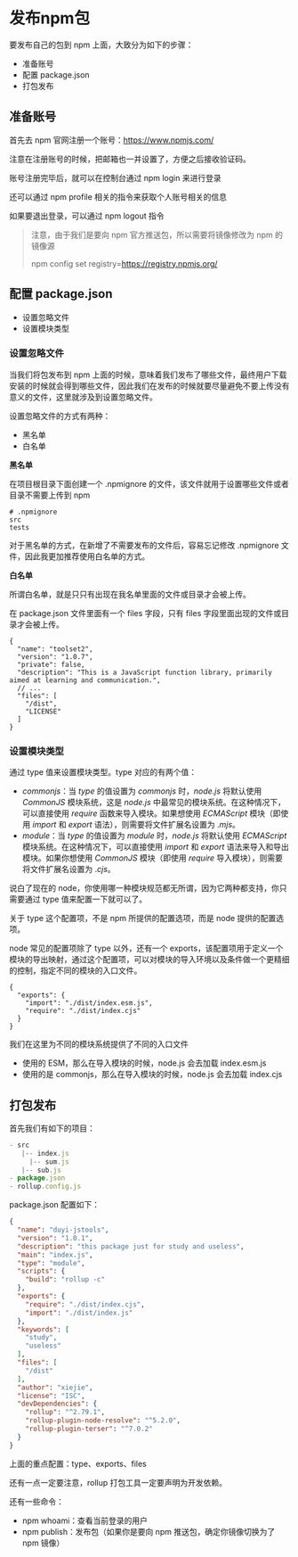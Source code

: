 # 发布npm包

要发布自己的包到 npm 上面，大致分为如下的步骤：

- 准备账号
- 配置 package.json
- 打包发布

## 准备账号

首先去 npm 官网注册一个账号：https://www.npmjs.com/

注意在注册账号的时候，把邮箱也一并设置了，方便之后接收验证码。

账号注册完毕后，就可以在控制台通过 npm login 来进行登录

还可以通过 npm profile 相关的指令来获取个人账号相关的信息

如果要退出登录，可以通过 npm logout 指令

> 注意，由于我们是要向 npm 官方推送包，所以需要将镜像修改为 npm 的镜像源
>
> npm config set registry=https://registry.npmjs.org/

## 配置 package.json

- 设置忽略文件
- 设置模块类型

### 设置忽略文件

当我们将包发布到 npm 上面的时候，意味着我们发布了哪些文件，最终用户下载安装的时候就会得到哪些文件，因此我们在发布的时候就要尽量避免不要上传没有意义的文件，这里就涉及到设置忽略文件。

设置忽略文件的方式有两种：

- 黑名单
- 白名单

**黑名单**

在项目根目录下面创建一个 .npmignore 的文件，该文件就用于设置哪些文件或者目录不需要上传到 npm

```
# .npmignore
src
tests
```

对于黑名单的方式，在新增了不需要发布的文件后，容易忘记修改 .npmignore 文件，因此我更加推荐使用白名单的方式。

**白名单**

所谓白名单，就是只只有出现在我名单里面的文件或目录才会被上传。

在 package.json 文件里面有一个 files 字段，只有 files 字段里面出现的文件或目录才会被上传。

```
{
  "name": "toolset2",
  "version": "1.0.7",
  "private": false,
  "description": "This is a JavaScript function library, primarily aimed at learning and communication.",
  // ...
  "files": [
    "/dist",
    "LICENSE"
  ]
}
```

### 设置模块类型

通过 type 值来设置模块类型。type 对应的有两个值：

- *commonjs*：当 *type* 的值设置为 *commonjs* 时，*node.js* 将默认使用 *CommonJS* 模块系统，这是 *node.js* 中最常见的模块系统。在这种情况下，可以直接使用 *require* 函数来导入模块。如果想使用 *ECMAScript* 模块（即使用 *import* 和 *export* 语法），则需要将文件扩展名设置为 .*mjs*。
- *module*：当 *type* 的值设置为 *module* 时，*node.js* 将默认使用 *ECMAScript* 模块系统。在这种情况下，可以直接使用 *import* 和 *export* 语法来导入和导出模块。如果你想使用 *CommonJS* 模块（即使用 *require* 导入模块），则需要将文件扩展名设置为 .*cjs*。

说白了现在的 node，你使用哪一种模块规范都无所谓，因为它两种都支持，你只需要通过 type 值来配置一下就可以了。

关于 type 这个配置项，不是 npm 所提供的配置选项，而是 node 提供的配置选项。

node 常见的配置项除了 type 以外，还有一个 exports，该配置项用于定义一个模块的导出映射，通过这个配置项，可以对模块的导入环境以及条件做一个更精细的控制，指定不同的模块的入口文件。

```
{
  "exports": {
    "import": "./dist/index.esm.js",
    "require": "./dist/index.cjs"
  }
}
```

我们在这里为不同的模块系统提供了不同的入口文件

- 使用的 ESM，那么在导入模块的时候，node.js 会去加载 index.esm.js
- 使用的是 commonjs，那么在导入模块的时候，node.js 会去加载 index.cjs

## 打包发布

首先我们有如下的项目：

```js
- src
   |-- index.js
	 |-- sum.js
   |-- sub.js
- package.json
- rollup.config.js
```

package.json 配置如下：

```json
{
  "name": "duyi-jstools",
  "version": "1.0.1",
  "description": "this package just for study and useless",
  "main": "index.js",
  "type": "module",
  "scripts": {
    "build": "rollup -c"
  },
  "exports": {
    "require": "./dist/index.cjs",
    "import": "./dist/index.js"
  },
  "keywords": [
    "study",
    "useless"
  ],
  "files": [
    "/dist"
  ],
  "author": "xiejie",
  "license": "ISC",
  "devDependencies": {
    "rollup": "^2.79.1",
    "rollup-plugin-node-resolve": "^5.2.0",
    "rollup-plugin-terser": "^7.0.2"
  }
}

```

上面的重点配置：type、exports、files

还有一点一定要注意，rollup 打包工具一定要声明为开发依赖。

还有一些命令：

- npm whoami：查看当前登录的用户
- npm publish：发布包（如果你是要向 npm 推送包，确定你镜像切换为了 npm 镜像）